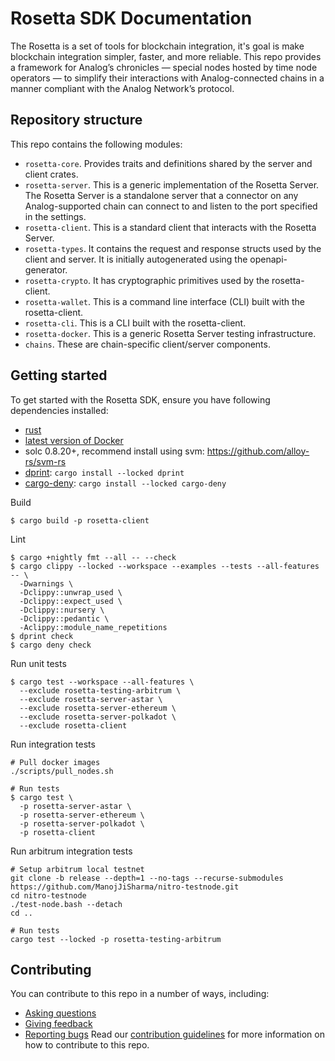 # Rosetta SDK Documentation

The Rosetta is a set of tools for blockchain integration, it's goal is make blockchain integration simpler, faster, and more reliable. This repo provides a framework for Analog’s chronicles — special nodes hosted by time node operators — to simplify their interactions with Analog-connected chains in a manner compliant with the Analog Network’s protocol.

## Repository structure

This repo contains the following modules:

- `rosetta-core`. Provides traits and definitions shared by the server and client crates.
- `rosetta-server`. This is a generic implementation of the Rosetta Server. The Rosetta Server is a standalone server that a connector on any Analog-supported chain can connect to and listen to the port specified in the settings.
- `rosetta-client`. This is a standard client that interacts with the Rosetta Server.
- `rosetta-types`. It contains the request and response structs used by the client and server. It is initially autogenerated using the openapi-generator.
- `rosetta-crypto`. It has cryptographic primitives used by the rosetta-client.
- `rosetta-wallet`. This is a command line interface (CLI) built with the rosetta-client.
- `rosetta-cli`. This is a CLI built with the rosetta-client.
- `rosetta-docker`. This is a generic Rosetta Server testing infrastructure.
- `chains`. These are chain-specific client/server components.

## Getting started

<!--This section needs to be refined -->

To get started with the Rosetta SDK, ensure you have following dependencies installed:

- [rust](https://www.rust-lang.org/)
- [latest version of Docker](https://www.docker.com/get-started/)
- solc 0.8.20+, recommend install using svm: https://github.com/alloy-rs/svm-rs
- [dprint](https://github.com/dprint/dprint): `cargo install --locked dprint`
- [cargo-deny](https://github.com/EmbarkStudios/cargo-deny): `cargo install --locked cargo-deny`

Build

```shell
$ cargo build -p rosetta-client
```

Lint

```shell
$ cargo +nightly fmt --all -- --check
$ cargo clippy --locked --workspace --examples --tests --all-features -- \
  -Dwarnings \
  -Dclippy::unwrap_used \
  -Dclippy::expect_used \
  -Dclippy::nursery \
  -Dclippy::pedantic \
  -Aclippy::module_name_repetitions
$ dprint check
$ cargo deny check
```

Run unit tests

```shell
$ cargo test --workspace --all-features \
  --exclude rosetta-testing-arbitrum \
  --exclude rosetta-server-astar \
  --exclude rosetta-server-ethereum \
  --exclude rosetta-server-polkadot \
  --exclude rosetta-client
```

Run integration tests

```shell
# Pull docker images
./scripts/pull_nodes.sh

# Run tests
$ cargo test \
  -p rosetta-server-astar \
  -p rosetta-server-ethereum \
  -p rosetta-server-polkadot \
  -p rosetta-client
```

Run arbitrum integration tests

```shell
# Setup arbitrum local testnet
git clone -b release --depth=1 --no-tags --recurse-submodules https://github.com/ManojJiSharma/nitro-testnode.git
cd nitro-testnode
./test-node.bash --detach
cd ..

# Run tests
cargo test --locked -p rosetta-testing-arbitrum
```

## Contributing

You can contribute to this repo in a number of ways, including:

- [Asking questions](https://github.com/Analog-Labs/chain-connectors/issues/new?assignees=&labels=question&template=ask-a-question.md&title=)
- [Giving feedback](https://github.com/Analog-Labs/chain-connectors/issues/new?assignees=&labels=enhancement&template=suggest-a-feature.md&title=)
- [Reporting bugs](https://github.com/Analog-Labs/chain-connectors/issues/new?assignees=&labels=bug&template=report-a-bug.md&title=)
  Read our [contribution guidelines](https://github.com/Analog-Labs/.github-private/wiki/Contribution-Guidelines) for more information on how to contribute to this repo.
